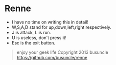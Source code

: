 Renne
=====

* I have no time on writing this in detail!
* W,S,A,D stand for up,down,left,right respectively.
* J is attack, L is run.
* U is useless, don't press it!
* Esc is the exit button.
  
>enjoy your geek life 
>Copyright 2013 busuncle 
>https://github.com/busuncle/renne 



